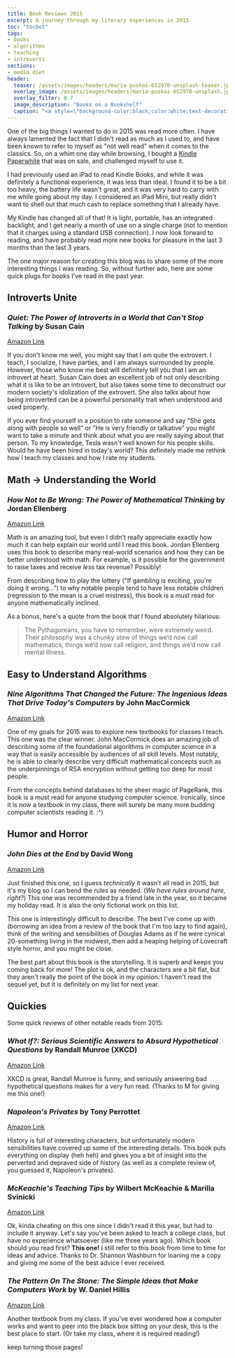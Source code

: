 ```yaml
---
title: Book Reviews 2015
excerpt: A journey through my literary experiences in 2015
toc: "tocbot"
tags:
- books
- algorithms
- teaching
- introverts
sections:
- media diet
header:
  teaser: /assets/images/headers/maria-puskas-652970-unsplash-teaser.jpg
  overlay_image: /assets/images/headers/maria-puskas-652970-unsplash.jpg
  overlay_filter: 0.7
  image_description: "Books on a Bookshelf"
  caption: "<a style=\"background-color:black;color:white;text-decoration:none;padding:4px 6px;font-family:-apple-system, BlinkMacSystemFont, &quot;San Francisco&quot;, &quot;Helvetica Neue&quot;, Helvetica, Ubuntu, Roboto, Noto, &quot;Segoe UI&quot;, Arial, sans-serif;font-size:12px;font-weight:bold;line-height:1.2;display:inline-block;border-radius:3px;\" href=\"https://unsplash.com/@astatinemist?utm_medium=referral&amp;utm_campaign=photographer-credit&amp;utm_content=creditBadge\" target=\"_blank\" rel=\"noopener noreferrer\" title=\"Download free do whatever you want high-resolution photos from Maria Puskas\"><span style=\"display:inline-block;padding:2px 3px;\"><svg xmlns=\"http://www.w3.org/2000/svg\" style=\"height:12px;width:auto;position:relative;vertical-align:middle;top:-1px;fill:white;\" viewBox=\"0 0 32 32\"><title>unsplash-logo</title><path d=\"M20.8 18.1c0 2.7-2.2 4.8-4.8 4.8s-4.8-2.1-4.8-4.8c0-2.7 2.2-4.8 4.8-4.8 2.7.1 4.8 2.2 4.8 4.8zm11.2-7.4v14.9c0 2.3-1.9 4.3-4.3 4.3h-23.4c-2.4 0-4.3-1.9-4.3-4.3v-15c0-2.3 1.9-4.3 4.3-4.3h3.7l.8-2.3c.4-1.1 1.7-2 2.9-2h8.6c1.2 0 2.5.9 2.9 2l.8 2.4h3.7c2.4 0 4.3 1.9 4.3 4.3zm-8.6 7.5c0-4.1-3.3-7.5-7.5-7.5-4.1 0-7.5 3.4-7.5 7.5s3.3 7.5 7.5 7.5c4.2-.1 7.5-3.4 7.5-7.5z\"></path></svg></span><span style=\"display:inline-block;padding:2px 3px;\">Maria Puskas</span></a>"
---
```


One of the big things I wanted to do in 2015 was read more often. I have always lamented the fact that I didn't read as much as I used to, and have been known to refer to myself as "not well read" when it comes to the classics. So, on a whim one day while browsing, I bought a [Kindle Paperwhite](http://www.amazon.com/kindle-paperwhite) that was on sale, and challenged myself to use it.

I had previously used an iPad to read Kindle Books, and while it was definitely a functional experience, it was less than ideal. I found it to be a bit too heavy, the battery life wasn't great, and it was very hard to carry with me while going about my day. I considered an iPad Mini, but really didn't want to shell out that much cash to replace something that I already have.

My Kindle has changed all of that! It is light, portable, has an integrated backlight, and I get nearly a month of use on a single charge (not to mention that it charges using a standard USB connection). I now look forward to reading, and have probably read more new books for pleasure in the last 3 months than the last 3 years.

The one major reason for creating this blog was to share some of the more interesting things I was reading. So, without further ado, here are some quick plugs for books I've read in the past year.

## Introverts Unite

### *Quiet: The Power of Introverts in a World that Can't Stop Talking* by Susan Cain<br>
[Amazon Link](http://www.amazon.com/dp/0307352153/)

If you don't know me well, you might say that I am quite the extrovert. I teach, I socialize, I have parties, and I am always surrounded by people. However, those who know me best will definitely tell you that I am an introvert at heart. Susan Cain does an excellent job of not only describing what it is like to be an introvert, but also takes some time to deconstruct our modern society's idolization of the extrovert. She also talks about how being introverted can be a powerful personality trait when understood and used properly.

If you ever find yourself in a position to rate someone and say "She gets along with people so well" or "He is very friendly or talkative" you might want to take a minute and think about what you are really saying about that person. To my knowledge, Tesla wasn't well known for his people skills. Would he have been hired in today's world? This definitely made me rethink how I teach my classes and how I rate my students.

## Math &rarr; Understanding the World

### *How Not to Be Wrong: The Power of Mathematical Thinking* by Jordan Ellenberg<br>
[Amazon Link](http://www.amazon.com/dp/B00G3L6JQ4/)

Math is an amazing tool, but even I didn't really appreciate exactly how much it can help explain our world until I read this book. Jordan Ellenberg uses this book to describe many real-world scenarios and how they can be better understood with math. For example, is it possible for the government to raise taxes and receive *less* tax revenue? Possibly!

From describing how to play the lottery ("If gambling is exciting, you're doing it wrong...") to why notable people tend to have less notable children (regression to the mean is a cruel mistress), this book is a must read for anyone mathematically inclined.

As a bonus, here's a quote from the book that I found absolutely hilarious:

> The Pythagoreans, you have to remember, were extremely weird. Their philosophy was a chunky stew of things we’d now call mathematics, things we’d now call religion, and things we’d now call mental illness.

## Easy to Understand Algorithms

### *Nine Algorithms That Changed the Future: The Ingenious Ideas That Drive Today's Computers* by John MacCormick<br>
[Amazon Link](http://www.amazon.com/dp/B005Z67EI0/)

One of my goals for 2015 was to explore new textbooks for classes I teach. This one was the clear winner. John MacCormick does an amazing job of describing some of the foundational algorithms in computer science in a way that is easily accessible by audiences of all skill levels. Most notably, he is able to clearly describe very difficult mathematical concepts such as the underpinnings of RSA encryption without getting too deep for most people.

From the concepts behind databases to the sheer magic of PageRank, this book is a must read for anyone studying computer science. Ironically, since it is now a textbook in my class, there will surely be many more budding computer scientists reading it. :^)

## Humor and Horror

### *John Dies at the End* by David Wong<br>
[Amazon Link](http://www.amazon.com/dp/B002Q7H7JC/)

Just finished this one, so I guess *technically* it wasn't all read in 2015, but it's my blog so I can bend the rules as needed. (*We have rules around here, right?*) This one was recommended by a friend late in the year, so it became my holiday read. It is also the only fictional work on this list.

This one is interestingly difficult to describe. The best I've come up with (borrowing an idea from a review of the book that I'm too lazy to find again), think of the writing and sensibilities of Douglas Adams as if he were cynical 20-something living in the midwest, then add a heaping helping of Lovecraft style horror, and you might be close.

The best part about this book is the storytelling. It is superb and keeps you coming back for more! The plot is ok, and the characters are a bit flat, but they aren't really the point of the book in my opinion. I haven't read the sequel yet, but it is definitely on my list for next year.  

## Quickies

Some quick reviews of other notable reads from 2015:

### *What If?: Serious Scientific Answers to Absurd Hypothetical Questions* by Randall Munroe (XKCD)<br>
[Amazon Link](http://www.amazon.com/dp/B00IYUYF4A/)

XKCD is great, Randall Munroe is funny, and seriously answering bad hypothetical questions makes for a very fun read. (Thanks to M for giving me this one!)

### *Napoleon's Privates* by Tony Perrottet<br>
[Amazon Link](http://www.amazon.com/dp/B001BANJYC/)

History is full of interesting characters, but unfortunately modern sensibilities have covered up some of the interesting details. This book puts everything on display (heh heh) and gives you a bit of insight into the perverted and depraved side of history (as well as a complete review of, you guessed it, Napoleon's privates).

### *McKeachie's Teaching Tips* by Wilbert McKeachie & Marilla Svinicki<br>
[Amazon Link](http://www.amazon.com/dp/1133936792/)

Ok, kinda cheating on this one since I didn't read it this year, but had to include it anyway. Let's say you've been asked to teach a college class, but have no experience whatsoever (like me three years ago). Which book should you read first? **This one!** I still refer to this book from time to time for ideas and advice. Thanks to Dr. Shannon Washburn for loaning me a copy and giving me some of the best advice I ever received.

### *The Pattern On The Stone: The Simple Ideas that Make Computers Work* by W. Daniel Hillis<br>
[Amazon Link](http://www.amazon.com/dp/B00NP8ME30/)

Another textbook from my class. If you've ever wondered how a computer works and want to peer into the black box sitting on your desk, this is the best place to start. (Or take my class, where it is required reading!)

<p class="custom__signature">keep turning those pages!</p>

